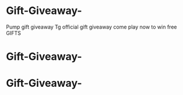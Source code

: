 # Gift-Giveaway-
Pump gift giveaway Tg official gift giveaway come play now to win free GIFTS
# Gift-Giveaway-
# Gift-Giveaway-
